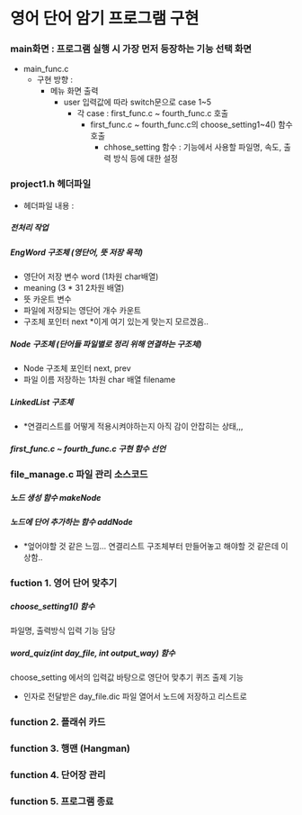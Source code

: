 # 영어 단어 암기 프로그램 구현

### main화면 : 프로그램 실행 시 가장 먼저 등장하는 기능 선택 화면
 - main_func.c
    * 구현 방향 : <br>
      * 메뉴 화면 출력 <br>
        * user 입력값에 따라 switch문으로 case 1~5 <br>
          * 각 case : first_func.c ~ fourth_func.c 호출 <br>
            * first_func.c ~ fourth_func.c의 choose_setting1~4() 함수 호출 <br>
              * chhose_setting 함수 : 기능에서 사용할 파일명, 속도, 출력 방식 등에 대한 설정 <br>

### project1.h 헤더파일
 - 헤더파일 내용 :
  ##### 전처리 작업
  
  ##### EngWord 구조체 (영단어, 뜻 저장 목적)
   * 영단어 저장 변수 word (1차원 char배열)
   * meaning (3 * 31 2차원 배열)
   * 뜻 카운트 변수
   * 파일에 저장되는 영단어 개수 카운트
   * 구조체 포인터 next *이게 여기 있는게 맞는지 모르겠음..
  
  ##### Node 구조체 (단어들 파일별로 정리 위해 연결하는 구조체)
   * Node 구조체 포인터 next, prev
   * 파일 이름 저장하는 1차원 char 배열 filename
   
  ##### LinkedList 구조체
   * *연결리스트를 어떻게 적용시켜야하는지 아직 감이 안잡히는 상태,,,
   
  ##### first_func.c ~ fourth_func.c 구현 함수 선언 
  

### file_manage.c 파일 관리 소스코드
 ##### 노드 생성 함수 makeNode
 
 ##### 노드에 단어 추가하는 함수 addNode
  * *엎어야할 것 같은 느낌... 연결리스트 구조체부터 만들어놓고 해야할 것 같은데 이상함..
  
  
### fuction 1. 영어 단어 맞추기
 ##### choose_setting1() 함수
  파일명, 출력방식 입력 기능 담당
 ##### word_quiz(int day_file, int output_way) 함수
  choose_setting 에서의 입력값 바탕으로 영단어 맞추기 퀴즈 출제 기능
  
   - 인자로 전달받은 day_file.dic 파일 열어서 노드에 저장하고 리스트로 

### function 2. 플래쉬 카드


### function 3. 행맨 (Hangman)


### function 4. 단어장 관리


### function 5. 프로그램 종료
